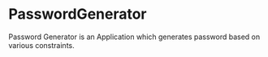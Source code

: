 # PasswordGenerator
Password Generator is an Application which generates password based on various constraints.
